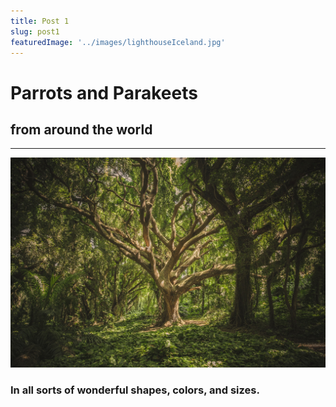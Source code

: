 ```yaml
---
title: Post 1
slug: post1
featuredImage: '../images/lighthouseIceland.jpg'
---
```


# Parrots and Parakeets
## from around the world
___

![GATSBY_EMPTY_ALT](../images/treeInForest.jpg)

### In all sorts of wonderful shapes, colors, and sizes.